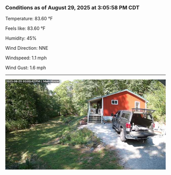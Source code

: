 ### Conditions as of August 29, 2025 at 3:05:58 PM CDT 

Temperature: 83.60 &deg;F

Feels like: 83.60 &deg;F

Humidity: 45%

Wind Direction: NNE

Windspeed: 1.1 mph

Wind Gust: 1.6 mph

---

<img src="./images/latest.jpeg"/>

